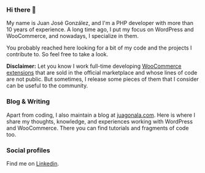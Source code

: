 ### Hi there 👋

My name is Juan José González, and I'm a PHP developer with more than 10 years of experience. A long time ago, I put my focus on WordPress and WooCommerce, and nowadays, I specialize in them.

You probably reached here looking for a bit of my code and the projects I contribute to. So feel free to take a look.

**Disclaimer:** Let you know I work full-time developing [WooCommerce extensions](https://woocommerce.com/vendor/koilab) that are sold in the official marketplace and whose lines of code are not public. But sometimes, I release some pieces of them that I consider can be useful to the community.

### Blog & Writing

Apart from coding, I also maintain a blog at [juagonala.com](https://juagonala.com). Here is where I share my thoughts, knowledge, and experiences working with WordPress and WooCommerce. There you can find tutorials and fragments of code too.

### Social profiles

Find me on [Linkedin](https://www.linkedin.com/in/juan-jose-gonzalez-alanis/).
